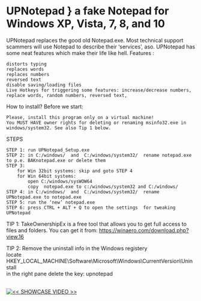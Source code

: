 # UPNotepad }  a fake Notepad for Windows XP, Vista, 7, 8, and 10
 
UPNotepad replaces the good old Notepad.exe.
Most technical support scammers will use Notepad to describe their ‘services’, aso.
UPNotepad has some neat features which make their life like hell.
Features :

    distorts typing
    replaces words
    replaces numbers
    reversed text
    disable saving/loading files
    Live Hotkeys for triggering some features: increase/decrease numbers, replace words, random numbers, reversed text,

How to install?
Before we start:

    Please, install this program only on a virtual machine!
    You MUST HAVE owner rights for deleting or renaming msinfo32.exe in windows/system32. See also Tip 1 below.

 
STEPS

    STEP 1: run UPNotepad_Setup.exe
    STEP 2: in C:/windows/  and  C:/windows/system32/  rename notepad.exe to p.e. BAKnotepad.exe or delete them
    STEP 3:
        for Win 32bit systems: skip and goto STEP 4
        for Win 64bit systems:
            open C:/windows/sysWOW64
            copy  notepad.exe to c:/windows/system32 and C:/windows/
    STEP 4: in C:/windows/  and  C:/windows/system32/  rename UPNotepad.exe to notepad.exe
    STEP 5: run the ‘new’ notepad.exe
    STEP 6: press CTRL + ALT + Q to open the settings  for tweaking UPNotepad
    
TIP 1: TakeOwnershipEx is a free tool that allows you to get full access to files and folders.
       You can get it from: https://winaero.com/download.php?view.16

TIP 2: Remove the uninstall info in the Windows registery<br>
       locate HKEY_LOCAL_MACHINE\Software\Microsoft\Windows\CurrentVersion\Uninstall<br>
       in the right pane delete the key: upnotepad
<br>
<br>

[![<< SHOWCASE VIDEO >>](https://img.youtube.com/vi/VID/0.jpg)](https://www.youtube.com/watch?v=k9ovNANIr6g)
